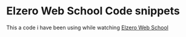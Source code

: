 # Elzero Web School Code snippets

This a code i have been using while watching [Elzero Web School](https://www.youtube.com/user/OsamaElzero)

